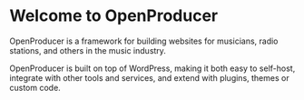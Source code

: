 Welcome to OpenProducer
=======================

OpenProducer is a framework for building websites for musicians, radio stations, and others in the music industry.

OpenProducer is built on top of WordPress, making it both easy to self-host, integrate with other tools and services, and extend with plugins, themes or custom code.

